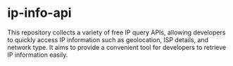 # ip-info-api
This repository collects a variety of free IP query APIs, allowing developers to quickly access IP information such as geolocation, ISP details, and network type. It aims to provide a convenient tool for developers to retrieve IP information easily. 
